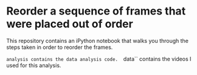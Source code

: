 # Reorder a sequence of frames that were placed out of order

This repository contains an iPython notebook that walks you through the steps taken in order to reorder the frames. 

``analysis contains the data analysis code. 
``data`` contains the videos I used for this analysis.  


[working repository]: https://gitlab.com/bath_open_instrumentation_group/picamera_cra_compensation